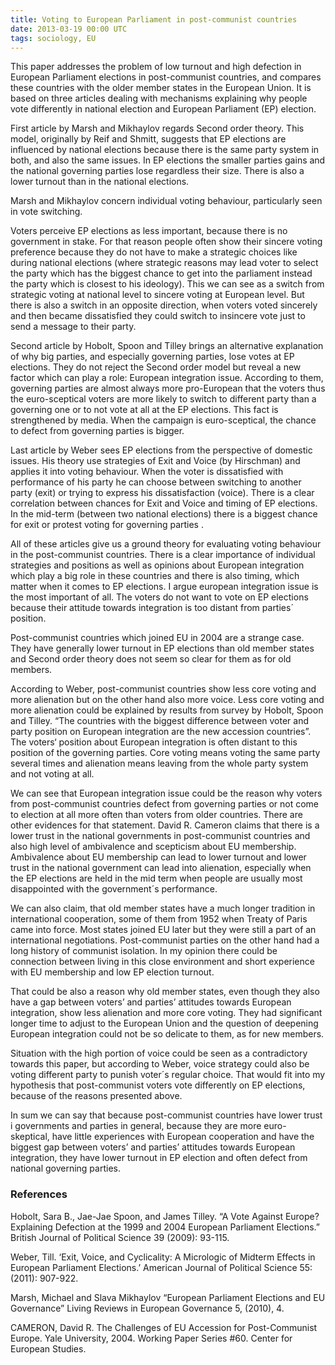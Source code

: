 ```yaml
---
title: Voting to European Parliament in post-communist countries
date: 2013-03-19 00:00 UTC
tags: sociology, EU
---
```


This paper addresses the problem of low turnout and high defection in European Parliament elections in post-communist countries, and compares these countries with the older member states in the European Union. It is based on three articles dealing with mechanisms explaining why people vote differently in national election and European Parliament (EP) election.

First article by Marsh and Mikhaylov regards Second order theory. This model, originally by Reif and Shmitt, suggests that EP elections are influenced by national elections because there is the same party system in both, and also the same issues. In EP elections the smaller parties gains and the national governing parties lose regardless their size. There is also a lower turnout than in the national elections.

Marsh and Mikhaylov concern individual voting behaviour, particularly seen in vote switching.

Voters perceive EP elections as less important, because there is no government in stake.  For that reason people often show their sincere voting preference because they do not have to make a strategic choices like during national elections (where strategic reasons may lead voter to select the party which has the biggest chance to get into the parliament instead the party which is closest to his ideology). This we can see as a switch from strategic voting at national level to sincere voting at European level.  But there is also a switch in an opposite direction, when voters voted sincerely and then became dissatisfied they could switch to insincere vote just to send a message to their party.

Second article by Hobolt, Spoon and Tilley brings an alternative explanation of why big parties, and especially governing parties, lose votes at EP elections. They do not reject the Second order model but reveal a new factor which can play a role: European integration issue. According to them, governing parties are almost always more pro-European that the voters thus the euro-sceptical voters are more likely to switch to different party than a governing one or to not vote at all at the EP elections. This fact is strengthened by media. When the campaign is euro-sceptical, the chance to defect from governing parties is bigger.

Last article by Weber sees EP elections from the perspective of domestic issues. His theory use strategies of Exit and Voice (by Hirschman) and applies it into voting behaviour. When the voter is dissatisfied with performance of his party he can choose between switching to another party (exit) or trying to express his dissatisfaction (voice). There is a clear correlation between chances for Exit and Voice and timing of EP elections. In the mid-term (between two national elections) there is a biggest chance for exit or protest voting for governing parties .

All of these articles give us a ground theory for evaluating voting behaviour in the post-communist countries. There is a clear importance of individual strategies and positions as well as opinions about European integration which play a big role in these countries and there is also timing, which matter when it comes to EP elections. I argue european integration issue is the most important of all. The voters do not want to vote on EP elections because their attitude towards integration is too distant from parties´ position.

Post-communist countries which joined EU in 2004 are a strange case. They have generally lower turnout in EP elections than old member states and Second order theory does not seem so clear for them as for old members.

According to Weber, post-communist countries show less core voting and more alienation but on the other hand also more voice. Less core voting and more alienation could be explained by results from survey by Hobolt, Spoon and Tilley. “The countries with the biggest difference between voter and party position on European integration are the new accession countries”. The voters‘ position about European integration is often distant to this position of the governing parties. Core voting means voting the same party several times and alienation means leaving from the whole party system and not voting at all.

We can see that European integration issue could be the reason why voters from post-communist countries defect from governing parties or not come to election at all more often than voters from older countries. There are other evidences for that statement. David R. Cameron claims that there is a lower trust in the national governments in post-communist countries and also high level of ambivalence and scepticism about EU membership.  Ambivalence about EU membership can lead to lower turnout and lower trust in the national government can lead into alienation, especially when the EP elections are held in the mid term when people are usually most disappointed with the government´s performance.

We can also claim, that old member states have a much longer tradition in international cooperation, some of them from 1952 when Treaty of Paris came into force. Most states joined EU later but they were still a part of an international negotiations. Post-communist parties on the other hand had a long history of communist isolation. In my opinion there could be connection between living in this close environment and short experience with EU membership and low EP election turnout.

That could be also a reason why old member states, even though they also have a gap between voters’ and parties’ attitudes towards European integration, show less alienation and more core voting. They had significant longer time to adjust to the European Union and the question of deepening European integration could not be so delicate to them, as for new members.

Situation with the high portion of voice could be seen as a contradictory towards this paper, but according to Weber, voice strategy could also be voting different party to punish voter´s regular choice. That would fit into my hypothesis that post-communist voters vote differently on EP elections, because of the reasons presented above.

In sum we can say that because post-communist countries have lower trust i governments and parties in general, because they are more euro-skeptical, have little experiences with European cooperation and have the biggest gap between voters’ and parties’ attitudes towards European integration, they have lower turnout in EP election and often defect from national governing parties.

### References

Hobolt, Sara B., Jae-Jae Spoon, and James Tilley. “A Vote Against Europe? Explaining Defection at the 1999 and 2004 European Parliament Elections.” British Journal of Political Science 39 (2009): 93-115.

Weber, Till. ‘Exit, Voice, and Cyclicality: A Micrologic of Midterm Effects in European Parliament Elections.’ American Journal of Political Science 55: (2011): 907-922.

Marsh, Michael and Slava Mikhaylov “European Parliament Elections and EU Governance” Living Reviews in European Governance 5, (2010), 4.

CAMERON, David R. The Challenges of EU Accession for Post-Communist Europe. Yale University, 2004. Working Paper Series #60. Center for European Studies.